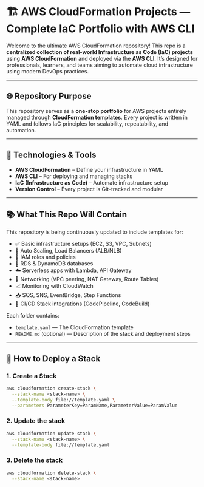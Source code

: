# 🏗️ AWS CloudFormation Projects — Complete IaC Portfolio with AWS CLI

Welcome to the ultimate AWS CloudFormation repository! This repo is a **centralized collection of real-world Infrastructure as Code (IaC) projects** using **AWS CloudFormation** and deployed via the **AWS CLI**. It’s designed for professionals, learners, and teams aiming to automate cloud infrastructure using modern DevOps practices.

---

## 🌐 Repository Purpose

This repository serves as a **one-stop portfolio** for AWS projects entirely managed through **CloudFormation templates**. Every project is written in YAML and follows IaC principles for scalability, repeatability, and automation.

---

## 🔧 Technologies & Tools

- **AWS CloudFormation** – Define your infrastructure in YAML
- **AWS CLI** – For deploying and managing stacks
- **IaC (Infrastructure as Code)** – Automate infrastructure setup
- **Version Control** – Every project is Git-tracked and modular

---

## 📚 What This Repo Will Contain

This repository is being continuously updated to include templates for:

- ✅ Basic infrastructure setups (EC2, S3, VPC, Subnets)
- 🚀 Auto Scaling, Load Balancers (ALB/NLB)
- 🔐 IAM roles and policies
- 💾 RDS & DynamoDB databases
- ☁️ Serverless apps with Lambda, API Gateway
- 📡 Networking (VPC peering, NAT Gateway, Route Tables)
- 📈 Monitoring with CloudWatch
- 📥 SQS, SNS, EventBridge, Step Functions
- 🔄 CI/CD Stack integrations (CodePipeline, CodeBuild)

Each folder contains:
- `template.yaml` — The CloudFormation template
- `README.md` (optional) — Description of the stack and deployment steps

---

## 🚀 How to Deploy a Stack

### 1. Create a Stack

```bash
aws cloudformation create-stack \
  --stack-name <stack-name> \
  --template-body file://template.yaml \
  --parameters ParameterKey=ParamName,ParameterValue=ParamValue
```

### 2. Update the stack

```bash
aws cloudformation update-stack \
  --stack-name <stack-name> \
  --template-body file://template.yaml
```

### 3. Delete the stack

```bash
aws cloudformation delete-stack \
  --stack-name <stack-name>
```

